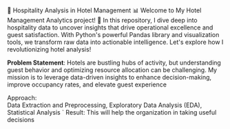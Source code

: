 🏨 Hospitality Analysis in Hotel Management 📊
Welcome to  My Hotel Management Analytics project! 🚀 In this repository, I dive deep into hospitality data to uncover insights that drive operational excellence and guest satisfaction. With Python's powerful Pandas library and visualization tools, we transform raw data into actionable intelligence. Let's explore how I  revolutionizing hotel analysis!

**Problem Statement**:
Hotels are bustling hubs of activity, but understanding guest behavior and optimizing resource allocation can be challenging. My mission is to leverage data-driven insights to enhance decision-making, improve occupancy rates, and elevate guest experience

 Approach:   
Data Extraction and Preprocessing,
Exploratory Data Analysis (EDA),
Statistical Analysis
 `  Result:
        This will help the  organization in taking useful decisions
